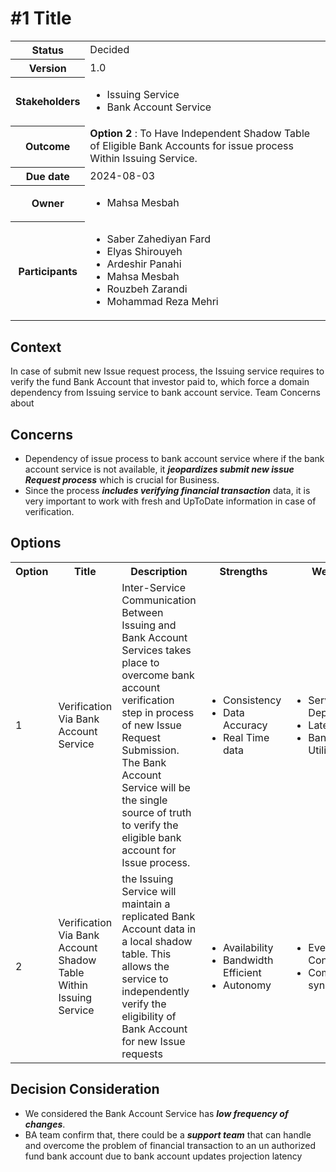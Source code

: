 # #1 Title
 <table>
      <tbody>
        <tr>
          <th>Status</th>
          <td>
            Decided
          </td>
        </tr>
        <tr>
          <th>Version</th>
          <td>
            1.0
          </td>
        </tr>
        <tr>
          <th>Stakeholders</th>
          <td>
            <ul>
              <li>Issuing Service</li>
              <li>Bank Account Service</li>
            </ul>
          </td>
        </tr>
        <tr>
          <th>
            <strong>Outcome</strong>
          </th>
          <td>
            <strong>Option 2 </strong>: To Have Independent Shadow Table of Eligible Bank Accounts for issue process Within Issuing Service.</td>
        </tr>
        <tr>
          <th>Due date</th>
          <td>2024-08-03</td>
        </tr>
        <tr>
          <th>Owner</th>
          <td>
            <ul>
              <li>
              Mahsa Mesbah
              </li>
            </ul>
          </td>
        </tr>
        <tr>
          <th>
            <p>
              <strong>Participants</strong>
            </p>
          </th>
          <td>
              <ul>
                <li>Saber Zahediyan Fard</li>
                <li>Elyas Shirouyeh</li>
                <li>Ardeshir Panahi</li>
                <li>Mahsa Mesbah</li>
                <li>Rouzbeh Zarandi</li>
                <li>Mohammad Reza Mehri</li>
              </ul>
          </td>
        </tr>
      </tbody>
    </table>

## Context
In case of submit new Issue request process, the Issuing service requires to verify the fund Bank Account that investor paid to, which force a domain dependency from Issuing service to bank account service. Team Concerns about
## Concerns
- Dependency of issue process to bank account service where if the bank account service is not available, it ***jeopardizes submit new issue Request process*** which is crucial for Business.
- Since the process ***includes verifying financial transaction*** data, it is very important to work with fresh and UpToDate information in case of verification.

## Options

<table>
      <tbody>
        <tr>
          <th>Option</th>
          <th>Title</th>
          <th>Description</th>
          <th>Strengths</th>
          <th>Weakness</th>
          <th>Opportunities</th>
          <th>Threats</th>
        </tr>
        <tr>
          <td>1</td>
          <td>Verification Via Bank Account Service</td>
          <td>Inter-Service Communication Between Issuing and Bank Account Services takes place to overcome bank account verification step in process of new Issue Request Submission. The Bank Account Service will be the single source of truth to verify the eligible bank account for Issue process.</td>
          <td>
            <ul>
              <li>Consistency</li>
              <li>Data Accuracy</li>
              <li>Real Time data</li>
            </ul>
          </td>
          <td>
            <ul>
              <li>Service Dependency</li>
              <li>Latency</li>
              <li>Bandwidth Utilization </li>
            </ul>
          </td>
          <td>
            <ul>
              <li>Single Source of Truth</li>
              <li>Immune To Bank Account Data Changes</li>
            </ul>
          </td>
          <td>
            <ul>
              <li>Single Point of Failure</li>
              <li>Potential Mesh Communication</li>
              <li>Potential Network Load </li>
              <li>Scalability Interdependence</li>
            </ul>
          </td>
        </tr>
        <tr>
          <td>2</td>
          <td>Verification Via Bank Account Shadow Table Within Issuing Service</td>
          <td>
            the Issuing Service will maintain a replicated Bank Account data in a local shadow table. This allows the service to independently verify the eligibility of Bank Account for new Issue requests
          </td>
          <td>
            <ul>
              <li>Availability</li>
              <li>Bandwidth Efficient</li>
              <li>Autonomy</li>
            </ul>
          </td>
          <td>
            <ul>
              <li>Eventual Consistency</li>
              <li>Complexity of synchronization</li>
            </ul>
          </td>
          <td>
            <ul>
              <li>Independent Scalability</li>
              <li>Independent Issuing Operation</li>
            </ul>
          </td>
          <td>
            <ul>
              <li>Stale Data Risks</li>
              <li>Synchronization Challenges</li>
            </ul>
          </td>
        </tr>
      </tbody>
    </table>

## Decision Consideration
- We considered the Bank Account Service has ***low frequency of changes***.
- BA team confirm that, there could be a ***support team*** that can handle and overcome the problem of financial transaction to an un authorized fund bank account due to bank account updates projection latency
